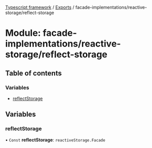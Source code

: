 [Typescript framework](../index.md) / [Exports](../modules.md) / facade-implementations/reactive-storage/reflect-storage

# Module: facade-implementations/reactive-storage/reflect-storage

## Table of contents

### Variables

- [reflectStorage](facade_implementations_reactive_storage_reflect_storage.md#reflectstorage)

## Variables

### reflectStorage

• `Const` **reflectStorage**: `reactiveStorage.Facade`
